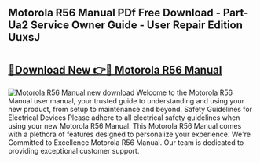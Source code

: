 ## Motorola R56 Manual PDf Free Download - Part-Ua2 Service Owner Guide - User Repair Edition UuxsJ

# <h2><a href="http://bc79227.oget.top/?id=Motorola+R56+Manual">🔗Download New 👉🔴 Motorola R56 Manual</a></h2>

[![Motorola R56 Manual new download](https://i.imgur.com/5g1atiW.png)](http://bc79227.oget.top/?id=Motorola+R56+Manual)
Welcome to the Motorola R56 Manual user manual, your trusted guide to understanding and using your new product, from setup to maintenance and beyond. Safety Guidelines for Electrical Devices Please adhere to all electrical safety guidelines when using your new Motorola R56 Manual. This Motorola R56 Manual comes with a plethora of features designed to personalize your experience. We're Committed to Excellence Motorola R56 Manual. Our team is dedicated to providing exceptional customer support.
